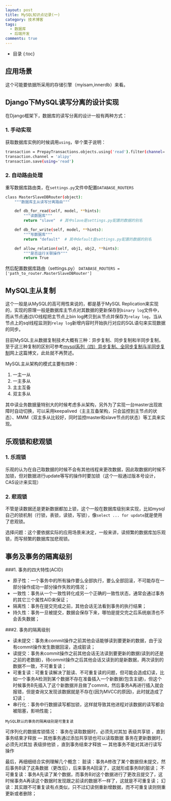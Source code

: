 ```yaml
---
layout: post
title: MySQL知识点记录(一)
category: 技术博客
tags:
  - 数据库
  - 后端开发
comments: true
---
```


* 目录
{:toc}

## 应用场景
这个可能要依据所采用的存储引擎（myisam,innerdb）来看。

## Django下MySQL读写分离的设计实现
在Django框架下，数据库的读写分离的设计一般有两种方式：

### 1. 手动实现
获取数据库实例的时候调用`using`，举个栗子说明：
```bash
transaction = PrepayTransactions.objects.using('read').filter(channel='wechat', deactivated_at__is_null=True).first()
transaction.channel = 'alipy'
transaction.save(using='read')
```

### 2. 自动路由处理
重写数据库路由类，在`settings.py`文件中配置`DATABASE_ROUTERS`
```bash
class MasterSlaveDBRouter(object):
    """数据库主从读写分离路由"""

    def db_for_read(self, model, **hints):
        """读数据库"""
        return "slave"  # 其中slave是settings.py配置的数据的别名

    def db_for_write(self, model, **hints):
        """写数据库"""
        return "default"  # 其中default是settings.py配置的数据的别名

    def allow_relation(self, obj1, obj2, **hints):
        """是否运行关联操作"""
        return True
```
然后配置数据库路由（settings.py）
`DATABASE_ROUTERS = ['path_to_router.MasterSlaveDBRouter']`

## MySQL主从复制
这个一般是从MySQL的高可用性来说的，都是基于MySQL Replication来实现的，实现的原理一般是数据库主节点对其数据的更新保存到`binary log`文件中，而从节点通过I/O线程把主节点上bin log拷贝到从节点并保存为`relay log`，当从节点上的sql线程监测到`relay log`新增内容时开始执行对应的SQL语句来实现数据的同步。

目前MySQL主从数据复制技术大概有三种：异步复制、同步复制和半同步复制，至于这三种复制的区别可参考[mysql系列（四）异步复制、全同步复制与半同步复制](https://blog.csdn.net/xihuanyuye/article/details/81220524)网上这篇博文，此处就不再赘述。


MySQL主从架构的模式主要有四种：
1. 一主一从
2. 一主多从
3. 主主互备
4. 双主多从

其中读业务数据量特别大的时候考虑多从架构，另外为了实现一台master出现故障时自动切换，可以采用keepalived（主主互备架构，只会监控到主节点的状态）、MMM（双主多从比较好，同时监控master和slave节点的状态）等工具来实现。

## 乐观锁和悲观锁

### 1. 乐观锁
乐观的认为在自己取数据的时候不会有其他线程来更改数据，因此取数据的时候不加锁，但对数据进行update等写的操作时要加锁（这个一般通过版本号设计，CAS设计来实现）
 
### 2. 悲观锁
不管是读数据还是更新数据都加上锁，这个一般在数据库级别来实现，比如mysql自己的锁机制（行锁，表锁，读锁，写锁），像`select ... for update`就是使用了悲观锁。

选择问题：这个要依据实际的应用场景来决定，一般来讲，读频繁的数据库加乐观锁，而写频繁的数据库加悲观锁。

## 事务及事务的隔离级别

###1. 事务的四大特性(ACID)
* 原子性：一个事务中的所有操作要么全部执行，要么全部回滚，不可能存在一部分操作成功一部分操作失败的情况；
* 一致性：事务从一个一致性转化成另一个正确的一致性状态，通常会通过事务的其它三个属性AID来保证；
* 隔离性：事务在提交完成之前，其他会话无法看到事务的执行结果；
* 持久性：事务一旦被提交，数据会保存下来，哪怕是提交完之后系统崩溃也不会丢失数据；

###2. 事务的隔离级别
* 读未提交：事务未commit操作之前其他会话能够读到要更新的数据，由于没有commit操作发生数据回滚，造成脏读；
* 读提交：事务未commit操作之前其他会话无法读到要更新的数据(读到的还是之前的老数据)，待commit操作之后其他会话又读到的是新数据，两次读到的数据不一致，不可重复读；
* 可重复读：可重复读解决了脏读、不可重复读的问题，但可能会造成幻读，比如一个事务A检测到某个数据不存在准备插入一个新数据(包含主键)，但这个时候事务B先插入了这个新数据并且做了commit，然后事务A再进行插入就会报错，但是查询又发现该数据就是不存在(因为MVCC的原因)，此时就造成了幻读；
* 串行化：事务中行数据读写都加锁，这样就导致其他进程对该数据的读写都会被阻塞，影响性能；

`MySQL默认的事务的隔离级别是可重复读`

可序列化的数据库锁情况：
事务在读取数据时，必须先对其加 表级共享锁 ，直到事务结束才释放 — 其他事务通过添加共享锁也可以读取数据
事务在更新数据时，必须先对其加 表级排他锁 ，直到事务结束才释放 — 其他事务不能对其进行读写操作

最后，再细细结合实例理解几个概念：
脏读：事务A修改了某个数据但未提交，然后事务B读了这条数据（更改后），后来事务A回滚了，这就形成事务B的脏读；
不可重复读：事务A先读了某个数据，而事务B对这个数据进行了更改且提交了，这时候事务A再读这个数据时发现跟之前读的数据不一样了，这就是不可重复读；
幻读：其实跟不可重复读有点类似，只不过幻读侧重新增数据，而不可重复读则侧重更新或者删除；